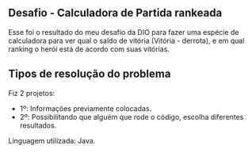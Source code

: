 ## Desafio - Calculadora de Partida rankeada
Esse foi o resultado do meu desafio da DIO para fazer uma espécie de calculadora para ver qual o saldo de vitória (Vitória - derrota), e em qual ranking o herói está de acordo com suas vitórias.

## Tipos de resolução do problema

Fiz 2 projetos:

- 1º: Informações previamente colocadas.
- 2º: Possibilitando que alguém que rode o código, escolha diferentes resultados.

Linguagem utilizada: Java.
